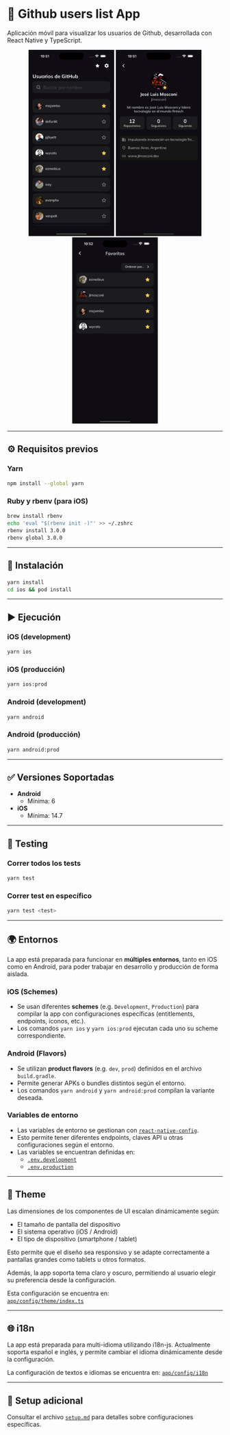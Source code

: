 # 📱 Github users list App

Aplicación móvil para visualizar los usuarios de Github, desarrollada con React Native y TypeScript.

<p align="center">
  <img src="./assets/images/home.png" alt="Home screen" width="200"/>
  <img src="./assets/images/profile.png" alt="Profile screen" width="200"/>
  <img src="./assets/images/favorites.png" alt="Favorites screen" width="200"/>
</p>

---

## ⚙️ Requisitos previos

### Yarn

```bash
npm install --global yarn
```

### Ruby y rbenv (para iOS)

```bash
brew install rbenv
echo 'eval "$(rbenv init -)"' >> ~/.zshrc
rbenv install 3.0.0
rbenv global 3.0.0
```

---

## 🚀 Instalación

```bash
yarn install
cd ios && pod install
```

---

## ▶️ Ejecución

### iOS (development)

```bash
yarn ios
```

### iOS (producción)

```bash
yarn ios:prod
```

### Android (development)

```bash
yarn android
```

### Android (producción)

```bash
yarn android:prod
```

---

## ✅ Versiones Soportadas

- **Android**
  - Mínima: 6
- **iOS**
  - Mínima: 14.7

---

## 🧪 Testing

### Correr todos los tests

```bash
yarn test
```

### Correr test en específico

```bash
yarn test <test>
```

---

## 🌍 Entornos

La app está preparada para funcionar en **múltiples entornos**, tanto en iOS como en Android, para poder trabajar en desarrollo y producción de forma aislada.

### iOS (Schemes)

- Se usan diferentes **schemes** (e.g. `Development`, `Production`) para compilar la app con configuraciones específicas (entitlements, endpoints, íconos, etc.).
- Los comandos `yarn ios` y `yarn ios:prod` ejecutan cada uno su scheme correspondiente.

### Android (Flavors)

- Se utilizan **product flavors** (e.g. `dev`, `prod`) definidos en el archivo `build.gradle`.
- Permite generar APKs o bundles distintos según el entorno.
- Los comandos `yarn android` y `yarn android:prod` compilan la variante deseada.

### Variables de entorno

- Las variables de entorno se gestionan con [`react-native-config`](https://github.com/luggit/react-native-config).
- Esto permite tener diferentes endpoints, claves API u otras configuraciones según el entorno.
- Las variables se encuentran definidas en:
  - [`.env.development`](.env.development)
  - [`.env.production`](.env.production)

---

## 🎨 Theme

Las dimensiones de los componentes de UI escalan dinámicamente según:

- El tamaño de pantalla del dispositivo
- El sistema operativo (iOS / Android)
- El tipo de dispositivo (smartphone / tablet)

Esto permite que el diseño sea responsivo y se adapte correctamente a pantallas grandes como tablets u otros formatos.

Además, la app soporta tema claro y oscuro, permitiendo al usuario elegir su preferencia desde la configuración.

Esta configuración se encuentra en:  
[`app/config/theme/index.ts`](./app/config/theme/index.ts)

---

## 🌐 i18n

La app está preparada para multi-idioma utilizando i18n-js. Actualmente soporta español e inglés, y permite cambiar el idioma dinámicamente desde la configuración.

La configuración de textos e idiomas se encuentra en:
[`app/config/i18n`](./app/config/i18n)

---

## 📄 Setup adicional

Consultar el archivo [`setup.md`](./setup.md) para detalles sobre configuraciones específicas.